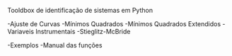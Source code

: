 Tooldbox de identificação de sistemas em Python

-Ajuste de Curvas
-Mínimos Quadrados
-Mínimos Quadrados Extendidos
-Variaveis Instrumentais
-Stieglitz-McBride

-Exemplos
-Manual das funções



